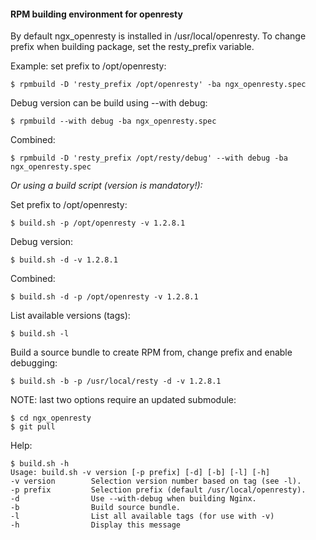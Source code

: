 #### RPM building environment for openresty

By default ngx\_openresty is installed in /usr/local/openresty. To change
prefix when building package, set the resty\_prefix variable.

Example: set prefix to /opt/openresty:

    $ rpmbuild -D 'resty_prefix /opt/openresty' -ba ngx_openresty.spec

Debug version can be build using --with debug:

    $ rpmbuild --with debug -ba ngx_openresty.spec

Combined:

    $ rpmbuild -D 'resty_prefix /opt/resty/debug' --with debug -ba ngx_openresty.spec


*Or using a build script (version is mandatory!):*

Set prefix to /opt/openresty:

    $ build.sh -p /opt/openresty -v 1.2.8.1

Debug version:

    $ build.sh -d -v 1.2.8.1

Combined:

    $ build.sh -d -p /opt/openresty -v 1.2.8.1


List available versions (tags):

    $ build.sh -l

Build a source bundle to create RPM from, change prefix and enable debugging:

    $ build.sh -b -p /usr/local/resty -d -v 1.2.8.1


NOTE: last two options require an updated submodule:

    $ cd ngx_openresty
    $ git pull

Help:

    $ build.sh -h
    Usage: build.sh -v version [-p prefix] [-d] [-b] [-l] [-h]
    -v version        Selection version number based on tag (see -l).
    -p prefix         Selection prefix (default /usr/local/openresty).
    -d                Use --with-debug when building Nginx.
    -b                Build source bundle.
    -l                List all available tags (for use with -v)
    -h                Display this message


